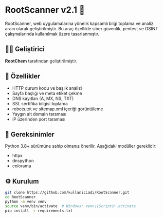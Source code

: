 # RootScanner v2.1 🚀

RootScanner, web uygulamalarına yönelik kapsamlı bilgi toplama ve analiz aracı olarak geliştirilmiştir.
Bu araç özellikle siber güvenlik, pentest ve OSINT çalışmalarında kullanılmak üzere tasarlanmıştır.

## 👨‍💻 Geliştirici
**RootChem** tarafından geliştirilmiştir.

## 🔧 Özellikler
- HTTP durum kodu ve başlık analizi
- Sayfa başlığı ve meta etiket çekme
- DNS kayıtları (A, MX, NS, TXT)
- SSL sertifika bilgisi toplama
- robots.txt ve sitemap.xml içeriği görüntüleme
- Yaygın alt domain taraması
- IP üzerinden port taraması

## 🧱 Gereksinimler

Python 3.8+ sürümüne sahip olmanız önerilir. Aşağıdaki modüller gereklidir:

- httpx
- dnspython
- colorama

## ⚙️ Kurulum

```bash
git clone https://github.com/kullaniciadi/RootScanner.git
cd RootScanner
python -m venv venv
source venv/bin/activate  # Windows: venv\\Scripts\\activate
pip install -r requirements.txt
